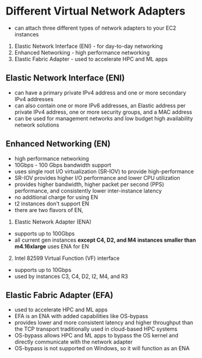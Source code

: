 # Different Virtual Network Adapters

- can attach three different types of network adapters to your EC2 instances

1. Elastic Network Interface (ENI) - for day-to-day networking
2. Enhanced Networking - high performance networking 
3. Elastic Fabric Adapter - used to accelerate HPC and ML apps


## Elastic Network Interface (ENI)

- can have a primary private IPv4 address and one or more secondary IPv4 addresses
- can also contain one or more IPv6 addresses, an Elastic address per private IPv4 address, one or more security groups, and a MAC address
- can be used for management networks and low budget high availability network solutions

## Enhanced Networking (EN)

- high performance networking
- 10Gbps - 100 Gbps bandwidth support
- uses single root I/O virtualization (SR-IOV) to provide high-performance
- SR-IOV provides higher I/O performance and lower CPU utilization
- provides higher bandwidth, higher packet per second (PPS) performance, and consistently lower inter-instance latency 
- no additional charge for using EN
- t2 instances don't support EN
- there are two flavors of EN,

1. Elastic Network Adapter (ENA)
- supports up to 100Gbps
- all current gen instances **except C4, D2, and M4 instances smaller than m4.16xlarge** uses ENA for EN

2. Intel 82599 Virtual Function (VF) interface
- supports up to 10Gbps
- used by instances C3, C4, D2, I2, M4, and R3

## Elastic Fabric Adapter (EFA)

- used to accelerate HPC and ML apps
- EFA is an ENA with added capabilities like OS-bypass
- provides lower and more consistent latency and higher throughput than the TCP transport traditionally used in cloud-based HPC systems
- OS-bypass allows HPC and ML apps to bypass the OS kernel and directly communicate with the network adapter
- OS-bypass is not supported on Windows, so it will function as an ENA
